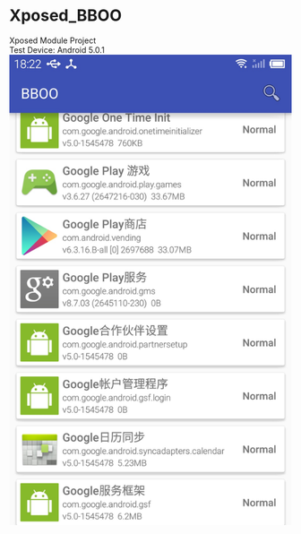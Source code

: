 # Xposed_BBOO
Xposed Module Project  
Test Device: Android 5.0.1  
<img src="https://github.com/weihuoya/Xposed_BBOO/raw/master/screenshots/BBOO1.jpg" width="540">
